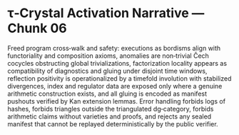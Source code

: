 # τ‑Crystal Activation Narrative — Chunk 06

Freed program cross‑walk and safety: executions as bordisms align with functoriality and composition axioms, anomalies are non‑trivial Čech cocycles obstructing global trivializations, factorization locality appears as compatibility of diagnostics and gluing under disjoint time windows, reflection positivity is operationalized by a timefold involution with stabilized divergences, index and regulator data are exposed only where a genuine arithmetic construction exists, and all gluing is encoded as manifest pushouts verified by Kan extension lemmas. Error handling forbids logs of hashes, forbids triangles outside the triangulated dg‑category, forbids arithmetic claims without varieties and proofs, and rejects any sealed manifest that cannot be replayed deterministically by the public verifier.

